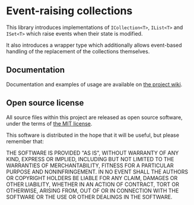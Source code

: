# Event-raising collections
This library introduces implementations of `ICollection<T>`, `IList<T>` and `ISet<T>` which raise events when their state is modified.

It also introduces a wrapper type which additionally allows event-based handling of the replacement of the collections themselves.

## Documentation
Documentation and examples of usage are available on [the project wiki](https://github.com/csf-dev/CSF.Collections.EventRaising/wiki).

## Open source license
All source files within this project are released as open source software, under the terms of [the MIT license].

[the MIT license]: http://opensource.org/licenses/MIT

This software is distributed in the hope that it will be useful, but please remember that:

THE SOFTWARE IS PROVIDED "AS IS", WITHOUT WARRANTY OF ANY KIND, EXPRESS OR
IMPLIED, INCLUDING BUT NOT LIMITED TO THE WARRANTIES OF MERCHANTABILITY,
FITNESS FOR A PARTICULAR PURPOSE AND NONINFRINGEMENT. IN NO EVENT SHALL THE
AUTHORS OR COPYRIGHT HOLDERS BE LIABLE FOR ANY CLAIM, DAMAGES OR OTHER
LIABILITY, WHETHER IN AN ACTION OF CONTRACT, TORT OR OTHERWISE, ARISING FROM,
OUT OF OR IN CONNECTION WITH THE SOFTWARE OR THE USE OR OTHER DEALINGS IN
THE SOFTWARE.
